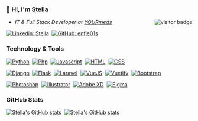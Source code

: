 ###  👋 Hi, I'm [Stella](https://www.github.com/enfie01s) <a href="https://www.github.com/enfie01s"> 

<img align="right" src="https://visitor-badge.laobi.icu/badge?page_id=enfie01s" alt="visitor badge" /></a> 
<ul>
<li><em>IT & Full Stack Developer at <a href="https://www.yourmeds.net">YOURmeds</a></em></li>
</ul>

[![Linkedin: Stella](https://img.shields.io/badge/-stellaenfield-blue?style=flat&logo=linkedin&logoColor=white&link=https://www.linkedin.com/in/stella-enfield)](https://www.linkedin.com/in/stella-enfield/)&nbsp;
[![GitHub: enfie01s](https://img.shields.io/github/followers/enfie01s?label=follow&style=social&logo=github)](https://github.com/enfie01s)

### Technology & Tools

<!-- Languages -->
[![Python](https://img.shields.io/badge/-Python-3776AB?style=flat&logo=Python&logoColor=white&link=https://www.python.org)](https://www.python.org)&nbsp;
[![Php](https://img.shields.io/badge/-PHP-777BB4?style=flat&logo=PHP&logoColor=white&link=https://www.php.net)](https://www.php.net)&nbsp;
[![Javascript](https://img.shields.io/badge/-Javascript-F7DF1E?style=flat&logo=JavaScript&logoColor=white&link=https://www.javascript.com)](https://www.javascript.com)&nbsp;
[![HTML](https://img.shields.io/badge/-HTML-E34F26?style=flat&logo=HTML5&logoColor=white&link=https://www.html.com)](https://www.html.com)&nbsp;
[![CSS](https://img.shields.io/badge/-CSS-1572B6?style=flat&logo=CSS3&logoColor=white&link=https://www.w3.org)](https://www.w3.org)&nbsp;

<!-- Frameworks -->
[![Django](https://img.shields.io/badge/-Django-092E20?style=flat&logo=Django&logoColor=white&link=https://www.djangoproject.com)](https://www.djangoproject.com)&nbsp;
[![Flask](https://img.shields.io/badge/-Flask-000000?style=flat&logo=Flask&logoColor=white&link=https://flask.palletsprojects.com)](https://flask.palletsprojects.com)&nbsp;
[![Laravel](https://img.shields.io/badge/-Laravel-FF2D20?style=flat&logo=Laravel&logoColor=white&link=https://www.laravel.com)](https://www.laravel.com)&nbsp;
[![VueJS](https://img.shields.io/badge/-VueJS-4FC08D?style=flat&logo=Vue.js&logoColor=white&link=https://www.vuejs.org)](https://www.vuejs.org)&nbsp;
[![Vuetify](https://img.shields.io/badge/-Vuetify-1867C0?style=flat&logo=Vuetify&logoColor=white&link=https://www.vuetifyjs.com)](https://www.vuetifyjs.com)&nbsp;
[![Bootstrap](https://img.shields.io/badge/-Bootstrap-7952B3?style=flat&logo=Bootstrap&logoColor=white&link=https://www.getbootstrap.com)](https://www.getbootstrap.com)&nbsp;

<!-- Graphics -->
[![Photoshop](https://img.shields.io/badge/-Photoshop-31A8FF?style=flat&logo=Adobe%20Photoshop&logoColor=white&link=https://www.php.net)](https://www.php.net)&nbsp;
[![Illustrator](https://img.shields.io/badge/-Illustrator-FF9A00?style=flat&logo=Adobe%20Illustrator&logoColor=white&link=https://www.php.net)](https://www.php.net)&nbsp;
[![Adobe XD](https://img.shields.io/badge/-XD-FF61F6?style=flat&logo=Adobe%20XD&logoColor=white&link=https://www.php.net)](https://www.php.net)&nbsp;
[![Figma](https://img.shields.io/badge/-Figma-F24E1E?style=flat&logo=Figma&logoColor=white&link=https://www.php.net)](https://www.php.net)&nbsp;

<!-- Editors 
[![VS Code](https://img.shields.io/badge/-php-777BB4?style=flat&logo=PHP&logoColor=white&link=https://www.php.net)](https://www.php.net)&nbsp;
[![Sublime](https://img.shields.io/badge/-php-777BB4?style=flat&logo=PHP&logoColor=white&link=https://www.php.net)](https://www.php.net)&nbsp;
[![Dreamweaver](https://img.shields.io/badge/-Adobe%20Dreamweaver-FF61F6?style=flat&logo=PHP&logoColor=white&link=https://www.php.net)](https://www.php.net)&nbsp;

<!-- Tools 
[![Docker](https://img.shields.io/badge/-php-777BB4?style=flat&logo=PHP&logoColor=white&link=https://www.php.net)](https://www.php.net)&nbsp;
[![Git](https://img.shields.io/badge/-php-777BB4?style=flat&logo=PHP&logoColor=white&link=https://www.php.net)](https://www.php.net)&nbsp;

<!-- Platforms 
[![Web](https://img.shields.io/badge/-php-777BB4?style=flat&logo=PHP&logoColor=white&link=https://www.php.net)](https://www.php.net)&nbsp;
[![Android](https://img.shields.io/badge/-php-777BB4?style=flat&logo=PHP&logoColor=white&link=https://www.php.net)](https://www.php.net)&nbsp;
[![iOS](https://img.shields.io/badge/-php-777BB4?style=flat&logo=PHP&logoColor=white&link=https://www.php.net)](https://www.php.net)&nbsp;

-->
### GitHub Stats
![Stella's GitHub stats](https://github-readme-stats.vercel.app/api?username=enfie01s&count_private=true&show_icons=true&include_all_commits=true&theme=city_lights&hide_rank=true&hide=prs)&nbsp;
![Stella's GitHub stats](https://github-readme-stats.vercel.app/api/top-langs/?username=enfie01s&layout=compact&theme=city_lights)&nbsp;

<!-- Resources -->
<!-- GitHub Stats: https://github.com/anuraghazra/github-readme-stats -->
<!-- Icons: https://simpleicons.org/ -->
<!-- Shields: https://shields.io/ -->

